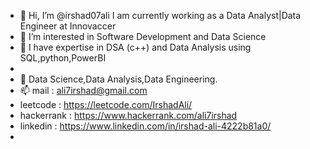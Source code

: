 - 👋 Hi, I’m @irshad07ali I am currently working as a Data Analyst|Data Engineer at Innovaccer
- 👀 I’m interested in Software Development and Data Science
- 🌱 I have expertise in DSA (c++) and Data Analysis using SQL,python,PowerBI
- 
- 💞️  Data Science,Data Analysis,Data Engineering.
- 📫  mail : ali7irshad@gmail.com 
- leetcode : https://leetcode.com/IrshadAli/
- hackerrank : https://www.hackerrank.com/ali7irshad
- linkedin : https://www.linkedin.com/in/irshad-ali-4222b81a0/
-

<!---
irshad07ali/irshad07ali is a ✨ special ✨ repository because its `README.md` (this file) appears on your GitHub profile.
You can click the Preview link to take a look at your changes.
--->

